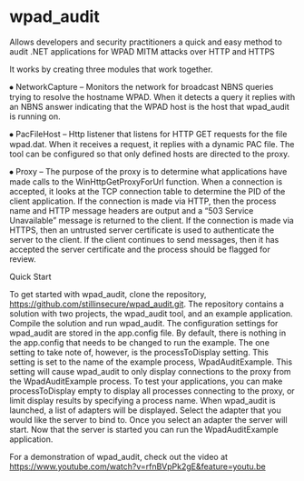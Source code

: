 # wpad_audit
Allows developers and security practitioners a quick and easy method to audit .NET applications for WPAD MITM attacks over HTTP and HTTPS

It works by creating three modules that work together.

⦁ NetworkCapture – Monitors the network for broadcast NBNS queries trying to resolve the hostname WPAD. When it detects a query it replies with an NBNS answer indicating that the WPAD host is the host that wpad_audit is running on.

⦁ PacFileHost – Http listener that listens for HTTP GET requests for the file wpad.dat. When it receives a request, it replies with a dynamic PAC file. The tool can be configured so that only defined hosts are directed to the proxy.

⦁ Proxy – The purpose of the proxy is to determine what applications have made calls to the WinHttpGetProxyForUrl function. When a connection is accepted, it looks at the TCP connection table to determine the PID of the client application. If the connection is made via HTTP, then the process name and HTTP message headers are output and a “503 Service Unavailable” message is returned to the client. If the connection is made via HTTPS, then an untrusted server certificate is used to authenticate the server to the client. If the client continues to send messages, then it has accepted the server certificate and the process should be flagged for review.

Quick Start

To get started with wpad_audit, clone the repository, https://github.com/stillinsecure/wpad_audit.git. 
The repository contains a solution with two projects, the wpad_audit tool, and an example application. Compile the solution and run wpad_audit. The configuration settings for wpad_audit are stored in the app.config file. By default, there is nothing in the app.config that needs to be changed to run the example. The one setting to take note of, however, is the processToDisplay setting. This setting is set to the name of the example process, WpadAuditExample. This setting will cause wpad_audit to only display connections to the proxy from the WpadAuditExample process. To test your applications, you can make processToDisplay empty to display all processes connecting to the proxy, or limit display results by specifying a process name. When wpad_audit is launched, a list of adapters will be displayed. Select the adapter that you would like the server to bind to. Once you select an adapter the server will start. Now that the server is started you can run the WpadAuditExample application.

For a demonstration of wpad_audit, check out the video at https://www.youtube.com/watch?v=rfnBVpPk2gE&feature=youtu.be
